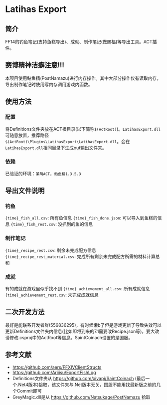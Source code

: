 # Latihas Export

## 简介

FF14的钓鱼笔记(支持鱼糕导出)、成就、制作笔记(做赐福)等导出工具。ACT插件。

## 赛博精神洁癖注意!!!

本项目使用鲇鱼精(PostNamazu)进行内存操作。其中大部分操作仅有读取内存，导出制作笔记时使用写内存调用游戏内函数。

## 使用方法

### 配置

将Definitions文件夹放在ACT根目录(以下简称`$(ActRoot)`)。`LatihasExport.dll`可随意放置，推荐路径`$(ActRoot)\Plugins\LatihasExport\LatihasExport.dll`。会在`LatihasExport.dll`相同目录下生成out输出文件夹。

### 依赖

已验证的环境：`呆萌ACT`，`鲇鱼精1.3.5.3`

## 导出文件说明

### 钓鱼

`{time}_fish_all.csv`: 所有鱼信息
`{time}_fish_done.json`: 可以导入到鱼糕的信息
`{time}_fish_rest.csv`: 没抓到的鱼的信息

### 制作笔记

`{time}_recipe_rest.csv`: 剩余未完成配方信息
`{time}_recipe_rest_material.csv`: 完成所有剩余未完成配方所需的材料计算总和

### 成就

有的成就在游戏里似乎找不到
`{time}_achievement_all.csv`: 所有成就信息
`{time}_achievement_rest.csv`: 未完成成就信息

## 二次开发方法

最好是能联系开发者群(556836295)，有时候懒b了但是游戏更新了导致失效可以更新Definitions文件夹内信息(比如即将到来的7.1需要改Recipe.json等)，要大改请修改.csproj中的ActRoot等信息。SaintCoinach设置的是国服。

## 参考文献

- https://github.com/aers/FFXIVClientStructs
- https://github.com/Ariiisu/ExportFishLog
- Definitions文件夹从 https://github.com/xivapi/SaintCoinach (最后一个.Net4版本)拾取，该文件夹与.Net版本无关，国服不能用找最新版之前的几个Commit即可
- GreyMagic.dll是从 https://github.com/Natsukage/PostNamazu 拾取
